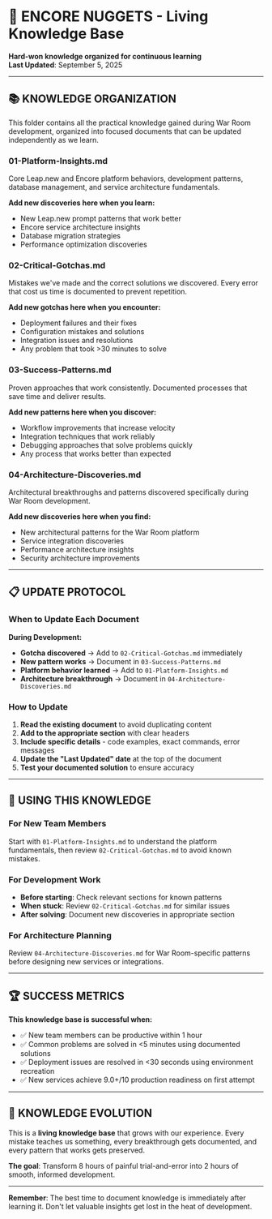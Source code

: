 # 🎯 ENCORE NUGGETS - Living Knowledge Base
**Hard-won knowledge organized for continuous learning**  
**Last Updated**: September 5, 2025

---

## 📚 KNOWLEDGE ORGANIZATION

This folder contains all the practical knowledge gained during War Room development, organized into focused documents that can be updated independently as we learn.

### **01-Platform-Insights.md** 
Core Leap.new and Encore platform behaviors, development patterns, database management, and service architecture fundamentals.

**Add new discoveries here when you learn:**
- New Leap.new prompt patterns that work better
- Encore service architecture insights
- Database migration strategies
- Performance optimization discoveries

### **02-Critical-Gotchas.md**
Mistakes we've made and the correct solutions we discovered. Every error that cost us time is documented to prevent repetition.

**Add new gotchas here when you encounter:**
- Deployment failures and their fixes
- Configuration mistakes and solutions  
- Integration issues and resolutions
- Any problem that took >30 minutes to solve

### **03-Success-Patterns.md**
Proven approaches that work consistently. Documented processes that save time and deliver results.

**Add new patterns here when you discover:**
- Workflow improvements that increase velocity
- Integration techniques that work reliably
- Debugging approaches that solve problems quickly
- Any process that works better than expected

### **04-Architecture-Discoveries.md**
Architectural breakthroughs and patterns discovered specifically during War Room development.

**Add new discoveries here when you find:**
- New architectural patterns for the War Room platform
- Service integration discoveries
- Performance architecture insights
- Security architecture improvements

---

## 📋 UPDATE PROTOCOL

### When to Update Each Document

**During Development:**
- **Gotcha discovered** → Add to `02-Critical-Gotchas.md` immediately
- **New pattern works** → Document in `03-Success-Patterns.md`
- **Platform behavior learned** → Add to `01-Platform-Insights.md`
- **Architecture breakthrough** → Document in `04-Architecture-Discoveries.md`

### How to Update
1. **Read the existing document** to avoid duplicating content
2. **Add to the appropriate section** with clear headers
3. **Include specific details** - code examples, exact commands, error messages
4. **Update the "Last Updated" date** at the top of the document
5. **Test your documented solution** to ensure accuracy

---

## 🎯 USING THIS KNOWLEDGE

### For New Team Members
Start with `01-Platform-Insights.md` to understand the platform fundamentals, then review `02-Critical-Gotchas.md` to avoid known mistakes.

### For Development Work
- **Before starting**: Check relevant sections for known patterns
- **When stuck**: Review `02-Critical-Gotchas.md` for similar issues
- **After solving**: Document new discoveries in appropriate section

### For Architecture Planning
Review `04-Architecture-Discoveries.md` for War Room-specific patterns before designing new services or integrations.

---

## 🏆 SUCCESS METRICS

**This knowledge base is successful when:**
- ✅ New team members can be productive within 1 hour
- ✅ Common problems are solved in <5 minutes using documented solutions
- ✅ Deployment issues are resolved in <30 seconds using environment recreation
- ✅ New services achieve 9.0+/10 production readiness on first attempt

---

## 🔮 KNOWLEDGE EVOLUTION

This is a **living knowledge base** that grows with our experience. Every mistake teaches us something, every breakthrough gets documented, and every pattern that works gets preserved.

**The goal**: Transform 8 hours of painful trial-and-error into 2 hours of smooth, informed development.

---

**Remember**: The best time to document knowledge is immediately after learning it. Don't let valuable insights get lost in the heat of development.
